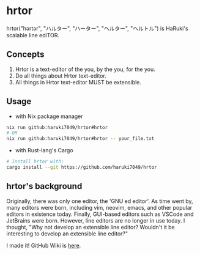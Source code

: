 # hrtor
hrtor("hərtər", "ハルター", "ハーター", "ヘルター", "ヘルトル") is HaRuki's scalable line ediTOR.

## Concepts
1. Hrtor is a text-editor of the you, by the you, for the you.
1. Do all things about Hrtor text-editor.
1. All things in Hrtor text-editor MUST be extensible.

## Usage
- with Nix package manager

```bash
nix run github:haruki7049/hrtor#hrtor
# OR
nix run github:haruki7049/hrtor#hrtor -- your_file.txt
```

- with Rust-lang's Cargo
```bash
# Install hrtor with:
cargo install --git https://github.com/haruki7049/hrtor
```

## hrtor's background
Originally, there was only one editor, the 'GNU ed editor'. As time went by, many editors were born, including vim, neovim, emacs, and other popular editors in existence today. Finally, GUI-based editors such as VSCode and JetBrains were born. However, line editors are no longer in use today. I thought, "Why not develop an extensible line editor? Wouldn't it be interesting to develop an extensible line editor?"

I made it!
GitHub Wiki is [here](https://github.com/haruki7049/hrtor/wiki).
